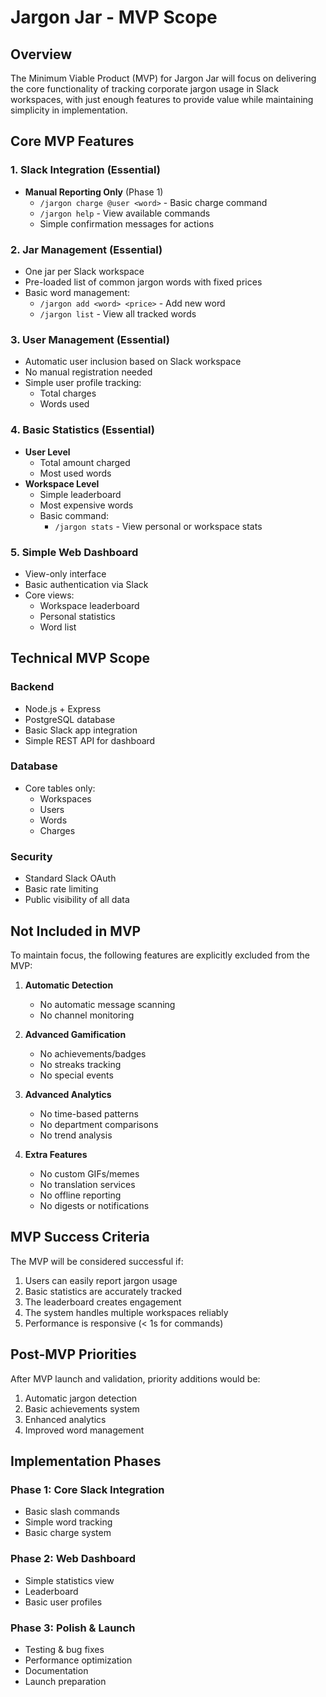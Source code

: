 # Jargon Jar - MVP Scope

## Overview
The Minimum Viable Product (MVP) for Jargon Jar will focus on delivering the core functionality of tracking corporate jargon usage in Slack workspaces, with just enough features to provide value while maintaining simplicity in implementation.

## Core MVP Features

### 1. Slack Integration (Essential)
- **Manual Reporting Only** (Phase 1)
  - `/jargon charge @user <word>` - Basic charge command
  - `/jargon help` - View available commands
  - Simple confirmation messages for actions

### 2. Jar Management (Essential)
- One jar per Slack workspace
- Pre-loaded list of common jargon words with fixed prices
- Basic word management:
  - `/jargon add <word> <price>` - Add new word
  - `/jargon list` - View all tracked words

### 3. User Management (Essential)
- Automatic user inclusion based on Slack workspace
- No manual registration needed
- Simple user profile tracking:
  - Total charges
  - Words used

### 4. Basic Statistics (Essential)
- **User Level**
  - Total amount charged
  - Most used words
- **Workspace Level**
  - Simple leaderboard
  - Most expensive words
  - Basic command:
    - `/jargon stats` - View personal or workspace stats

### 5. Simple Web Dashboard
- View-only interface
- Basic authentication via Slack
- Core views:
  - Workspace leaderboard
  - Personal statistics
  - Word list

## Technical MVP Scope

### Backend
- Node.js + Express
- PostgreSQL database
- Basic Slack app integration
- Simple REST API for dashboard

### Database
- Core tables only:
  - Workspaces
  - Users
  - Words
  - Charges

### Security
- Standard Slack OAuth
- Basic rate limiting
- Public visibility of all data

## Not Included in MVP
To maintain focus, the following features are explicitly excluded from the MVP:

1. **Automatic Detection**
   - No automatic message scanning
   - No channel monitoring

2. **Advanced Gamification**
   - No achievements/badges
   - No streaks tracking
   - No special events

3. **Advanced Analytics**
   - No time-based patterns
   - No department comparisons
   - No trend analysis

4. **Extra Features**
   - No custom GIFs/memes
   - No translation services
   - No offline reporting
   - No digests or notifications

## MVP Success Criteria
The MVP will be considered successful if:

1. Users can easily report jargon usage
2. Basic statistics are accurately tracked
3. The leaderboard creates engagement
4. The system handles multiple workspaces reliably
5. Performance is responsive (< 1s for commands)

## Post-MVP Priorities
After MVP launch and validation, priority additions would be:

1. Automatic jargon detection
2. Basic achievements system
3. Enhanced analytics
4. Improved word management

## Implementation Phases

### Phase 1: Core Slack Integration
- Basic slash commands
- Simple word tracking
- Basic charge system

### Phase 2: Web Dashboard
- Simple statistics view
- Leaderboard
- Basic user profiles

### Phase 3: Polish & Launch
- Testing & bug fixes
- Performance optimization
- Documentation
- Launch preparation 